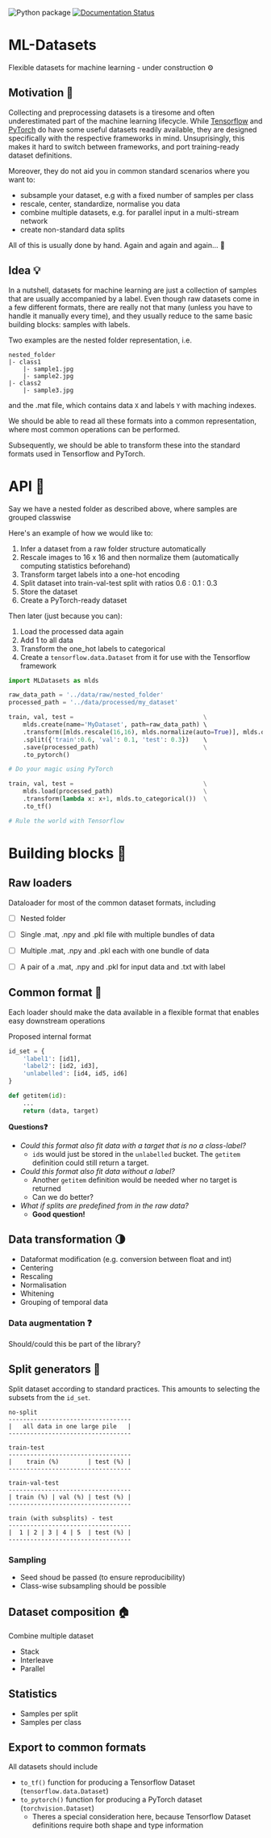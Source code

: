 ![Python package](https://github.com/LukasHedegaard/ml-datasets/workflows/Python%20package/badge.svg) [![Documentation Status](https://readthedocs.org/projects/ml-datasets/badge/?version=latest)](https://ml-datasets.readthedocs.io/en/latest/?badge=latest) 

# ML-Datasets
Flexible datasets for machine learning - under construction ⚙️

## Motivation 🤔
Collecting and preprocessing datasets is a tiresome and often underestimated part of the machine learning lifecycle.
While [Tensorflow](https://www.tensorflow.org/datasets) and [PyTorch](https://www.tensorflow.org/datasets) do have some useful datasets readily available, they are designed specifically with the respective frameworks in mind.
Unsuprisingly, this makes it hard to switch between frameworks, and port training-ready dataset definitions.

Moreover, they do not aid you in common standard scenarios where you want to:
- subsample your dataset, e.g with a fixed number of samples per class
- rescale, center, standardize, normalise you data
- combine multiple datasets, e.g. for parallel input in a multi-stream network
- create non-standard data splits

All of this is usually done by hand. Again and again and again... 🤒

## Idea 💡 
In a nutshell, datasets for machine learning are just a collection of samples that are usually accompanied by a label.
Even though raw datasets come in a few different formats, there are really not that many (unless you have to handle it manually every time), and they usually reduce to the same basic building blocks: samples with labels.

Two examples are the nested folder representation, i.e.
```
nested_folder
|- class1
    |- sample1.jpg
    |- sample2.jpg
|- class2
    |- sample3.jpg
```
and the .mat file, which contains data `X` and labels `Y` with maching indexes.

We should be able to read all these formats into a common representation, where most common operations can be performed.

Subsequently, we should be able to transform these into the standard formats used in Tensorflow and PyTorch.

# API 🎉
Say we have a nested folder as described above, where samples are grouped classwise

Here's an example of how we would like to:
1. Infer a dataset from a raw folder structure automatically
1. Rescale images to 16 x 16 and then normalize them (automatically computing statistics beforehand)
1. Transform target labels into a one-hot encoding
1. Split dataset into train-val-test split with ratios 0.6 : 0.1 : 0.3
1. Store the dataset
1. Create a PyTorch-ready dataset

Then later (just because you can):
1. Load the processed data again
1. Add 1 to all data
1. Transform the one_hot labels to categorical
1. Create a `tensorflow.data.Dataset` from it for use with the Tensorflow framework

```python
import MLDatasets as mlds

raw_data_path = '../data/raw/nested_folder'
processed_path = '../data/processed/my_dataset'

train, val, test =                                    \
    mlds.create(name='MyDataset', path=raw_data_path) \       
    .transform([mlds.rescale(16,16), mlds.normalize(auto=True)], mlds.one_hot()) \
    .split({'train':0.6, 'val': 0.1, 'test': 0.3})    \      
    .save(processed_path)                             \
    .to_pytorch()

# Do your magic using PyTorch

train, val, test =                                    \
    mlds.load(processed_path)                         \
    .transform(lambda x: x+1, mlds.to_categorical())  \
    .to_tf()

# Rule the world with Tensorflow

```

# Building blocks 🧱

## Raw loaders
Dataloader for most of the common dataset formats, including
- [ ] Nested folder
- [ ] Single .mat, .npy and .pkl file with multiple bundles of data
- [ ] Multiple .mat, .npy and .pkl each with one bundle of data
- [ ] A pair of a .mat, .npy and .pkl for input data and .txt with label


## Common format 🤝
Each loader should make the data available in a flexible format that enables easy downstream operations 

Proposed internal format
```python
id_set = {
    'label1': [id1],
    'label2': [id2, id3],
    'unlabelled': [id4, id5, id6]
}

def getitem(id):
    ...
    return (data, target)
```

__Questions❓__
- _Could this format also fit data with a target that is no a class-label?_
    - `id`s would just be stored in the `unlabelled` bucket. The `getitem` definition could still return a target.
- _Could this format also fit data without a label?_
    - Another `getitem` definition would be needed wher no target is returned
    - Can we do better?
- _What if splits are predefined from in the raw data?_
    - __Good question!__


## Data transformation 🌗
- Dataformat modification (e.g. conversion between float and int)
- Centering
- Rescaling 
- Normalisation
- Whitening
- Grouping of temporal data

### Data augmentation ❓
Should/could this be part of the library?


## Split generators 🤘
Split dataset according to standard practices.
This amounts to selecting the subsets from the `id_set`.  

```
no-split
----------------------------------
|   all data in one large pile   |
----------------------------------

train-test
----------------------------------
|    train (%)        | test (%) |
----------------------------------

train-val-test
----------------------------------
| train (%) | val (%) | test (%) |
----------------------------------

train (with subsplits) - test
----------------------------------
|  1 | 2 | 3 | 4 | 5  | test (%) |
----------------------------------
```

### Sampling
- Seed shoud be passed (to ensure reproducibility)
- Class-wise subsampling should be possible


## Dataset composition 🏠
Combine multiple dataset 
- Stack
- Interleave
- Parallel

## Statistics
- Samples per split
- Samples per class

## Export to common formats
All datasets should include
- `to_tf()` function for producing a Tensorflow Dataset (`tensorflow.data.Dataset`)
- `to_pytorch()` function for producing a PyTorch dataset (`torchvision.Dataset`)
    - Theres a special consideration here, because Tensorflow Dataset definitions require both shape and type information
